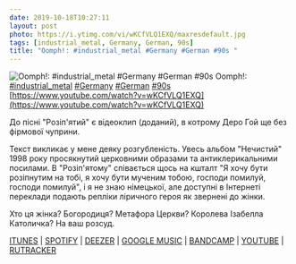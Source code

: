 ```yaml
---
date: 2019-10-18T10:27:11
layout: post
photo: https://i.ytimg.com/vi/wKCfVLQ1EXQ/maxresdefault.jpg
tags: [industrial_metal, Germany, German, 90s]
title: "Oomph!: #industrial_metal #Germany #German #90s "
---
```

![Oomph!: #industrial_metal #Germany #German #90s ](https://i.ytimg.com/vi/wKCfVLQ1EXQ/maxresdefault.jpg)
Oomph!: [#industrial_metal](/tags/#industrial_metal) [#Germany](/tags/#Germany) [#German](/tags/#German) [#90s](/tags/#90s) [https://www.youtube.com/watch?v=wKCfVLQ1EXQ](https://www.youtube.com/watch?v=wKCfVLQ1EXQ)

До пісні &quot;Розіп&#39;ятий&quot; є відеоклип (доданий), в котрому Деро Гой ще без фірмової чуприни.

Текст викликає у мене деяку розгубленість. Увесь альбом &quot;Нечистий&quot; 1998 року просякнутий церковними образами та антиклерикальними посилами. В &quot;Розіп&#39;ятому&quot; співається щось на кшталт &quot;Я хочу бути розіпнутим на тобі, я хочу бути мученим тобою, господи помилуй, господи помилуй&quot;, і я не знаю німецької, але доступні в Інтернеті переклади подають репліки ліричного героя як звернені до жінки.

Хто ця жінка? Богородиця? Метафора Церкви? Королева Ізабелла Католичка? На ваш розсуд.

[ITUNES](https://music.apple.com/ru/album/unrein/1469414539?app=itunes) \| [SPOTIFY](https://open.spotify.com/album/7l3UFTCwrOPUVljIfllelf) \| [DEEZER](https://www.deezer.com/album/100985112?utm_source=deezer&amp;utm_content=album-100985112&amp;utm_term=1601611822_1571383452&amp;utm_medium=web) \| [GOOGLE MUSIC](https://play.google.com/music/m/Brpg776qn3vhwp3gkyrzyl67lxa?t=Unrein_-_Oomph) \| [BANDCAMP](https://oomphband.bandcamp.com/album/unrein) \| [YOUTUBE](https://www.youtube.com/playlist?list=OLAK5uy_kwaGE2z_cz3ulROHm3VlObVUXSQr3N8iI) \| [RUTRACKER](https://rutracker.org/forum/viewtopic.php?t=2447683)